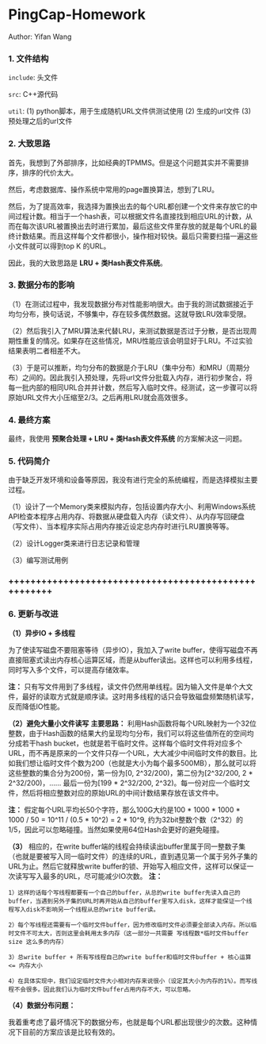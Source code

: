 # PingCap-Homework
Author: Yifan Wang

### 1. 文件结构

`include`: 头文件

`src`: C++源代码

`util`:  (1) python脚本，用于生成随机URL文件供测试使用 (2) 生成的url文件 (3) 预处理之后的url文件



### 2. 大致思路

首先，我想到了外部排序，比如经典的TPMMS。但是这个问题其实并不需要排序，排序的代价太大。

然后，考虑数据库、操作系统中常用的page置换算法，想到了LRU。

然后，为了提高效率，我选择为置换出去的每个URL都创建一个文件来存放它的中间过程计数。相当于一个hash表，可以根据文件名直接找到相应URL的计数，从而在每次该URL被置换出去时进行累加，最后这些文件里存放的就是每个URL的最终计数结果。而且这样每个文件都很小，操作相对较快。最后只需要扫描一遍这些小文件就可以得到top K 的URL。

因此，我的大致思路是 **LRU + 类Hash表文件系统**。



### 3. 数据分布的影响 

（1）在测试过程中，我发现数据分布对性能影响很大。由于我的测试数据接近于均匀分布，换句话说，不够集中，存在较多偶然数据。这就导致LRU效率受限。

（2）然后我引入了MRU算法来代替LRU，来测试数据是否过于分散，是否出现周期性重复的情况。如果存在这些情况，MRU性能应该会明显好于LRU。不过实验结果表明二者相差不大。

（3）于是可以推断，均匀分布的数据是介于LRU（集中分布）和MRU（周期分布）之间的。因此我引入预处理，先将url文件分批载入内存，进行初步聚合，将每一批内部的相同URL合并并计数，然后写入临时文件。经测试，这一步骤可以将原始URL文件大小压缩至2/3。之后再用LRU就会高效很多。



### 4. 最终方案

最终，我使用 **预聚合处理 + LRU + 类Hash表文件系统** 的方案解决这一问题。



### 5. 代码简介

由于缺乏开发环境和设备等原因，我没有进行完全的系统编程，而是选择模拟主要过程。

（1）设计了一个Memory类来模拟内存，包括设置内存大小、利用Windows系统API检查本程序占用内存、将数据从硬盘载入内存（读文件）、从内存写回硬盘（写文件）、当本程序实际占用内存接近设定总内存时进行LRU置换等等。

（2）设计Logger类来进行日志记录和管理

（3）编写测试用例

### +++++++++++++++++++++++++++++++++++++++++++++++++++++

### 6. 更新与改进

**（1）异步IO + 多线程**

为了使读写磁盘不要阻塞等待（异步IO），我加入了write buffer，使得写磁盘不再直接阻塞式读出内存核心运算区域，而是从buffer读出。这样也可以利用多线程，同时写入多个文件，可以提高存储效率。

**注：** 只有写文件用到了多线程，读文件仍然用单线程。因为输入文件是单个大文件，最好的读取方式就是顺序读。这时用多线程的话只会导致磁盘频繁随机读写，反而降低IO性能。

**（2）避免大量小文件读写**
**主要思路：** 利用Hash函数将每个URL映射为一个32位整数，由于Hash函数的结果大约呈现均匀分布，我们可以将这些值所在的空间均分成若干hash bucket，也就是若干临时文件。这样每个临时文件将对应多个URL，而不再是原来的一个文件只存一个URL，大大减少中间临时文件的数目。比如我们想让临时文件个数为200（也就是大小为每个最多500MB），那么就可以将这些整数的集合分为200份，第一份为[0, 2^32/200)，第二份为[2^32/200, 2 * 2^32/200)，…… 最后一份为[199 * 2^32/200, 2^32)。每一份对应一个临时文件，然后将相应整数对应的原始URL的中间计数结果存放在该文件中。

**注：** 假定每个URL平均长50个字符，那么100G大约是100 * 1000 * 1000 * 1000 / 50 = 10^11 / (0.5 * 10^2) = 2 * 10^9, 约为32bit整数个数（2^32）的1/5，因此可以忽略碰撞。当然如果使用64位Hash会更好的避免碰撞。

**（3）** 相应的，在write buffer端的线程会持续读出buffer里属于同一整数子集（也就是要被写入同一临时文件）的连续的URL，直到遇见第一个属于另外子集的URL为止。然后它就释放write buffer的锁、开始写入相应文件，这样可以保证一次读写写入最多的URL，尽可能减少IO次数。
**注：** 

	1）这样的话每个写线程都要有一个自己的buffer，从总的write buffer先读入自己的buffer，当遇到另外子集的URL时再开始从自己的buffer里写入disk，这样才能保证一个线程写入disk不影响另一个线程从总的write buffer读。
	
	2）每个写线程还需要有一个临时文件buffer，因为修改临时文件必须要全部读入内存。所以临时文件不可太大，否则这里会耗用太多内存（这一部分一共需要 写线程数*临时文件buffer size 这么多的内存）
	
	3）总write buffer + 所有写线程自己的write buffer和临时文件buffer + 核心运算 <= 内存大小
	
	4）在具体实现中，我们设定临时文件大小相对内存来说很小（设定其大小为内存的1%）。而写线程不会很多。因此我们认为临时文件buffer占用内存不大，可以忽略。

**（4）数据分布问题：**

我着重考虑了最坏情况下的数据分布，也就是每个URL都出现很少的次数。这种情况下目前的方案应该是比较有效的。
